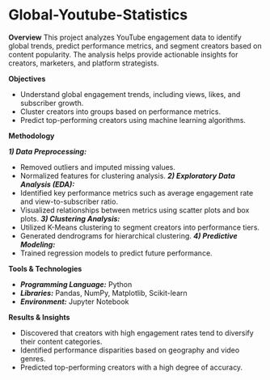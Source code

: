 # Global-Youtube-Statistics

**Overview**
This project analyzes YouTube engagement data to identify global trends, predict performance metrics, and segment creators based on content popularity. The analysis helps provide actionable insights for creators, marketers, and platform strategists.

**Objectives**
- Understand global engagement trends, including views, likes, and subscriber growth.
- Cluster creators into groups based on performance metrics.
- Predict top-performing creators using machine learning algorithms.

**Methodology**

***1) Data Preprocessing:***
- Removed outliers and imputed missing values.
- Normalized features for clustering analysis.
***2) Exploratory Data Analysis (EDA):***
- Identified key performance metrics such as average engagement rate and view-to-subscriber ratio.
- Visualized relationships between metrics using scatter plots and box plots.
***3) Clustering Analysis:***
- Utilized K-Means clustering to segment creators into performance tiers.
- Generated dendrograms for hierarchical clustering.
***4) Predictive Modeling:***
- Trained regression models to predict future performance.

**Tools & Technologies**
- ***Programming Language:*** Python
- ***Libraries:*** Pandas, NumPy, Matplotlib, Scikit-learn
- ***Environment:*** Jupyter Notebook

**Results & Insights**
- Discovered that creators with high engagement rates tend to diversify their content categories.
- Identified performance disparities based on geography and video genres.
- Predicted top-performing creators with a high degree of accuracy.

